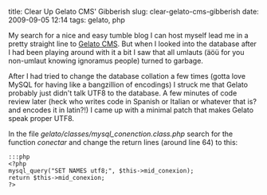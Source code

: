 title: Clear Up Gelato CMS' Gibberish
slug: clear-gelato-cms-gibberish
date: 2009-09-05 12:14
tags: gelato, php

My search for a nice and easy tumble blog I can host myself lead me in a pretty straight line to [Gelato CMS](http://gelatocms.com/). But when I looked into the database after I had been playing around with it a bit I saw that all umlauts (äöü for you non-umlaut knowing ignoramus people) turned to garbage.

After I had tried to change the database collation a few times (gotta love MySQL for having like a bangzillion of encodings) I struck me that Gelato probably just didn't talk UTF8 to the database. A few minutes of code review later (heck who writes code in Spanish or Italian or whatever that is? and encodes it in latin?!) I came up with a minimal patch that makes Gelato speak proper UTF8.

In the file *gelato/classes/mysql_conenction.class.php* search for the function *conectar* and change the return lines (around line 64) to this:

	:::php
	<?php
	mysql_query("SET NAMES utf8;", $this->mid_conexion);		
	return $this->mid_conexion;
	?>

